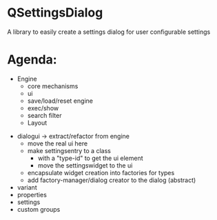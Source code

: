 # QSettingsDialog
A library to easily create a settings dialog for user configurable settings

# Agenda:
+ Engine
  + core mechanisms
  + ui
  + save/load/reset engine
  + exec/show
  + search filter
  + Layout
- dialogui -> extract/refactor from engine
  + move the real ui here
  - make settingsentry to a class
	- with a "type-id" to get the ui element
	- move the settingswidget to the ui
  - encapsulate widget creation into factories for types
  - add factory-manager/dialog creator to the dialog (abstract)
- variant
- properties
- settings
- custom groups
